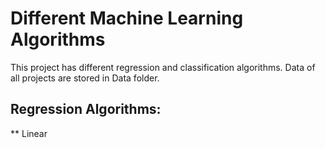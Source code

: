 <h1>Different Machine Learning Algorithms</h1>
This project has different regression and classification algorithms. Data of all projects are stored in Data folder.

## Regression Algorithms:
** Linear
